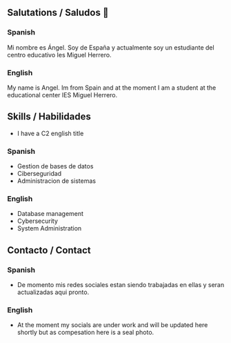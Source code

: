 ## Salutations / Saludos 👋

### Spanish

Mi nombre es Ángel. Soy de España y actualmente soy un estudiante del centro educativo Ies Miguel Herrero.


### English

My name is Angel. Im from Spain and at the moment I am a student at the educational center IES Miguel Herrero.


## Skills / Habilidades
 * I have a C2 english title 

### Spanish

* Gestion de bases de datos 
* Ciberseguridad 
* Administracion de sistemas

### English

* Database management 
* Cybersecurity
* System Administration

## Contacto / Contact 

### Spanish

* De momento mis redes sociales estan siendo trabajadas en ellas y seran actualizadas aqui pronto.

### English

* At the moment my socials are under work and will be updated here shortly but as compesation here is a seal photo.


